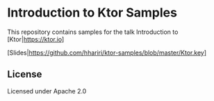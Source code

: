 # Introduction to Ktor Samples

This repository contains samples for the talk Introduction to [Ktor|https://ktor.io]

[Slides|https://github.com/hhariri/ktor-samples/blob/master/Ktor.key]

## License

Licensed under Apache 2.0

